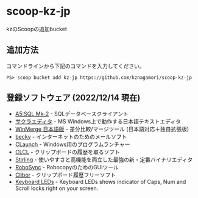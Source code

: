 # scoop-kz-jp
kzのScoopの追加bucket

## 追加方法

コマンドラインから下記のコマンドを入力してください。

```
PS> scoop bucket add kz-jp https://github.com/kznagamori/scoop-kz-jp
```

## 登録ソフトウェア (2022/12/14 現在)

- [A5:SQL Mk-2](https://a5m2.mmatsubara.com/) - SQLデータベースクライアント
- [サクラエディタ](https://sakura-editor.github.io/) - MS Windows上で動作する日本語テキストエディタ
- [WinMerge 日本語版](http://www.geocities.co.jp/SiliconValley-SanJose/8165/winmerge.html) - 差分比較/マージツール (日本語対応＋独自拡張版)
- [becky](https://www.rimarts.co.jp/becky-j.htm) - インターネットのためのメールソフト
- [CLaunch](https://hp.vector.co.jp/authors/VA018351/claunch.html) - Windows用のプログラムランチャー
- [CLCL](https://www.nakka.com/soft/clcl) - クリップボードの履歴を取るソフト
- [Stirling](https://www.vector.co.jp/soft/win95/util/se079072.html) - 使いやすさと高機能を両立した最強の新・定番バイナリエディタ
- [RoboSync](https://n-archives.net/software/robosync/) - RobocopyのためのGUIツール
- [Clibor](https://chigusa-web.com/clibor/) - クリップボード履歴フリーソフト
- [Keyboard LEDs](https://keyboard-leds.com/download/) -  Keyboard LEDs shows indicator of Caps, Num and Scroll locks right on your screen.
